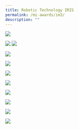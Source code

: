 ```yaml
---
title: Robotic Technology IRIS
permalink: /mi-awards/im3/
description: ""
---
```

![](/images/hero.png)

![](/images/MI/IM3/e-Panel_iM3_v01_Individual%20Award%20Contents%201.jpg)
![](/images/MI/IM3/e-Panel_iM3_v01_Individual%20Award%20Contents%202a.png)

![](/images/MI/IM3/e-Panel_iM3_v01_Individual%20Award%20Contents%202b.png)

![](/images/MI/IM3/e-Panel_iM3_v01_Individual%20Award%20Contents%202c.png)

![](/images/MI/IM3/e-Panel_iM3_v01_Individual%20Award%20Contents%203a.png)

![](/images/MI/IM3/e-Panel_iM3_v01_Individual%20Award%20Contents%203b.png)

![](/images/MI/IM3/e-Panel_iM3_v01_Individual%20Award%20Contents%203c.png)

![](/images/MI/IM3/e-Panel_iM3_v01_Individual%20Award%20Contents%203d.png)

![](/images/MI/IM3/e-Panel_iM3_v01_Individual%20Award%20Contents%204a.png)

![](/images/MI/IM3/e-Panel_iM3_v01_Individual%20Award%20Contents%204b.png)